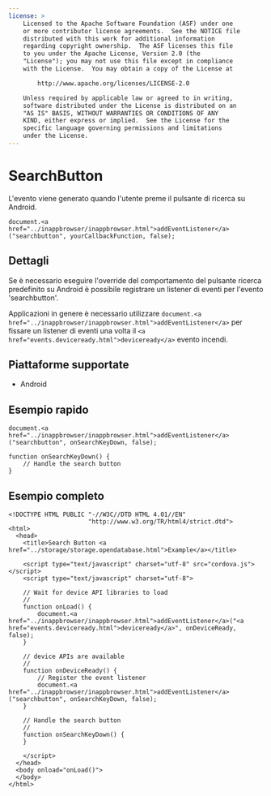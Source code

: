 ```yaml
---
license: >
    Licensed to the Apache Software Foundation (ASF) under one
    or more contributor license agreements.  See the NOTICE file
    distributed with this work for additional information
    regarding copyright ownership.  The ASF licenses this file
    to you under the Apache License, Version 2.0 (the
    "License"); you may not use this file except in compliance
    with the License.  You may obtain a copy of the License at

        http://www.apache.org/licenses/LICENSE-2.0

    Unless required by applicable law or agreed to in writing,
    software distributed under the License is distributed on an
    "AS IS" BASIS, WITHOUT WARRANTIES OR CONDITIONS OF ANY
    KIND, either express or implied.  See the License for the
    specific language governing permissions and limitations
    under the License.
---
```


# SearchButton

L'evento viene generato quando l'utente preme il pulsante di ricerca su Android.

    document.<a href="../inappbrowser/inappbrowser.html">addEventListener</a>("searchbutton", yourCallbackFunction, false);
    

## Dettagli

Se è necessario eseguire l'override del comportamento del pulsante ricerca predefinito su Android è possibile registrare un listener di eventi per l'evento 'searchbutton'.

Applicazioni in genere è necessario utilizzare `document.<a href="../inappbrowser/inappbrowser.html">addEventListener</a>` per fissare un listener di eventi una volta il `<a href="events.deviceready.html">deviceready</a>` evento incendi.

## Piattaforme supportate

*   Android

## Esempio rapido

    document.<a href="../inappbrowser/inappbrowser.html">addEventListener</a>("searchbutton", onSearchKeyDown, false);
    
    function onSearchKeyDown() {
        // Handle the search button
    }
    

## Esempio completo

    <!DOCTYPE HTML PUBLIC "-//W3C//DTD HTML 4.01//EN"
                          "http://www.w3.org/TR/html4/strict.dtd">
    <html>
      <head>
        <title>Search Button <a href="../storage/storage.opendatabase.html">Example</a></title>
    
        <script type="text/javascript" charset="utf-8" src="cordova.js"></script>
        <script type="text/javascript" charset="utf-8">
    
        // Wait for device API libraries to load
        //
        function onLoad() {
            document.<a href="../inappbrowser/inappbrowser.html">addEventListener</a>("<a href="events.deviceready.html">deviceready</a>", onDeviceReady, false);
        }
    
        // device APIs are available
        //
        function onDeviceReady() {
            // Register the event listener
            document.<a href="../inappbrowser/inappbrowser.html">addEventListener</a>("searchbutton", onSearchKeyDown, false);
        }
    
        // Handle the search button
        //
        function onSearchKeyDown() {
        }
    
        </script>
      </head>
      <body onload="onLoad()">
      </body>
    </html>